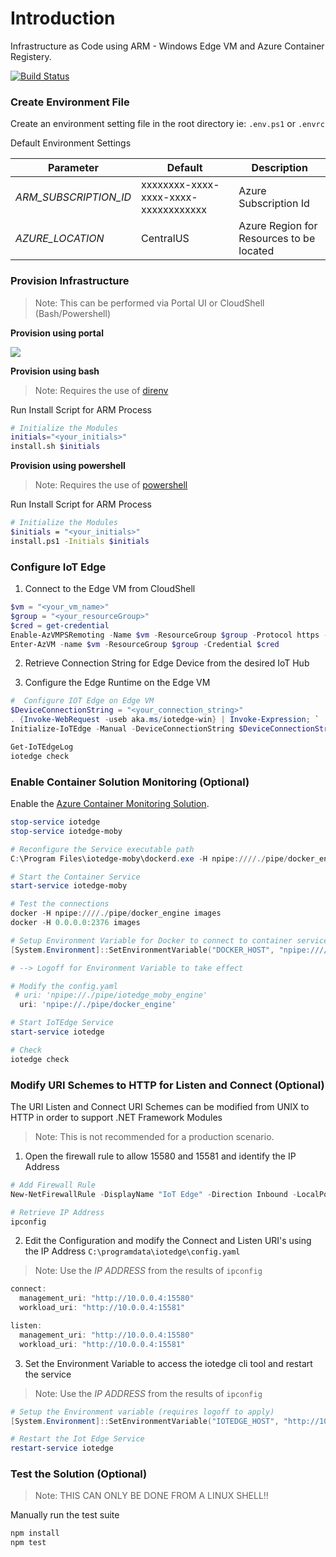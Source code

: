 # Introduction
Infrastructure as Code using ARM - Windows Edge VM and Azure Container Registery.

[![Build Status](https://dascholl.visualstudio.com/IoT/_apis/build/status/danielscholl.iac-winedge-quickstart?branchName=master)](https://dascholl.visualstudio.com/IoT/_build/latest?definitionId=29&branchName=master)


### Create Environment File

Create an environment setting file in the root directory ie: `.env.ps1` or `.envrc`

Default Environment Settings

| Parameter             | Default                              | Description                              |
| --------------------  | ------------------------------------ | ---------------------------------------- |
| _ARM_SUBSCRIPTION_ID_ | xxxxxxxx-xxxx-xxxx-xxxx-xxxxxxxxxxxx | Azure Subscription Id                    |
| _AZURE_LOCATION_      | CentralUS                            | Azure Region for Resources to be located |



### Provision Infrastructure 

>Note:  This can be performed via Portal UI or CloudShell (Bash/Powershell)

__Provision using portal__

<a href="https://portal.azure.com/#create/Microsoft.Template/uri/https%3A%2F%2Fraw.githubusercontent.com%2Fdanielscholl%2Fiac-winedge-quickstart%2Fmaster%2Fazuredeploy.json" target="_blank">
    <img src="http://azuredeploy.net/deploybutton.png"/>
</a>


__Provision using bash__

>Note:  Requires the use of [direnv](https://direnv.net/)

Run Install Script for ARM Process

```bash
# Initialize the Modules
initials="<your_initials>"
install.sh $initials
```


__Provision using powershell__


>Note:  Requires the use of [powershell](https://docs.microsoft.com/en-us/powershell/scripting/overview?view=powershell-6)

Run Install Script for ARM Process

```bash
# Initialize the Modules
$initials = "<your_initials>"
install.ps1 -Initials $initials
```

### Configure IoT Edge

1. Connect to the Edge VM from CloudShell

```powershell
$vm = "<your_vm_name>"
$group = "<your_resourceGroup>"
$cred = get-credential
Enable-AzVMPSRemoting -Name $vm -ResourceGroup $group -Protocol https -OsType Windows
Enter-AzVM -name $vm -ResourceGroup $group -Credential $cred
```

2. Retrieve Connection String for Edge Device from the desired IoT Hub


3. Configure the Edge Runtime on the Edge VM

```powershell
#  Configure IOT Edge on Edge VM
$DeviceConnectionString = "<your_connection_string>"
. {Invoke-WebRequest -useb aka.ms/iotedge-win} | Invoke-Expression; `
Initialize-IoTEdge -Manual -DeviceConnectionString $DeviceConnectionString -ContainerOs Windows

Get-IoTEdgeLog
iotedge check
```



### Enable Container Solution Monitoring (Optional)

Enable the [Azure Container Monitoring Solution](https://docs.microsoft.com/en-us/azure/azure-monitor/insights/containers).

```powershell
stop-service iotedge
stop-service iotedge-moby

# Reconfigure the Service executable path
C:\Program Files\iotedge-moby\dockerd.exe -H npipe:////./pipe/docker_engine -H 0.0.0.0:2376 --exec-opt isolation=process --run-service --data-root C:\ProgramData\iotedge-moby --exec-root C:\ProgramData\iotedge-moby\\exec-root

# Start the Container Service
start-service iotedge-moby

# Test the connections
docker -H npipe:////./pipe/docker_engine images
docker -H 0.0.0.0:2376 images

# Setup Environment Variable for Docker to connect to container service.
[System.Environment]::SetEnvironmentVariable("DOCKER_HOST", "npipe:////./pipe/docker_engine", [System.EnvironmentVariableTarget]::Machine)

# --> Logoff for Environment Variable to take effect 

# Modify the config.yaml
 # uri: 'npipe://./pipe/iotedge_moby_engine'
  uri: 'npipe://./pipe/docker_engine'

# Start IoTEdge Service
start-service iotedge

# Check
iotedge check
```


### Modify URI Schemes to HTTP for Listen and Connect (Optional)

The URI Listen and Connect URI Schemes can be modified from UNIX to HTTP in order to support .NET Framework Modules

> Note: This is not recommended for a production scenario.

1. Open the firewall rule to allow 15580 and 15581 and identify the IP Address

```powershell
# Add Firewall Rule
New-NetFirewallRule -DisplayName "IoT Edge" -Direction Inbound -LocalPort 15580, 15581 -Protocol TCP -Action Allow

# Retrieve IP Address
ipconfig
```

2. Edit the Configuration and modify the Connect and Listen URI's using the IP Address `C:\programdata\iotedge\config.yaml`

>Note: Use the _IP ADDRESS_ from the results of `ipconfig`

```powershell
connect:
  management_uri: "http://10.0.0.4:15580"
  workload_uri: "http://10.0.0.4:15581"

listen:
  management_uri: "http://10.0.0.4:15580"
  workload_uri: "http://10.0.0.4:15581"
```

3.	Set the Environment Variable to access the iotedge cli tool and restart the service

> Note: Use the _IP ADDRESS_ from the results of `ipconfig`

```powershell
# Setup the Environment variable (requires logoff to apply)
[System.Environment]::SetEnvironmentVariable("IOTEDGE_HOST", "http://10.0.0.4:15580", [System.EnvironmentVariableTarget]::Machine)

# Restart the Iot Edge Service
restart-service iotedge
```

### Test the Solution (Optional)

>Note:  THIS CAN ONLY BE DONE FROM A LINUX SHELL!!

Manually run the test suite

```bash
npm install
npm test
```
